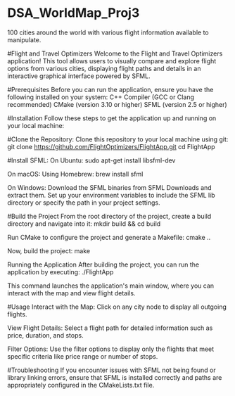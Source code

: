 # DSA_WorldMap_Proj3
100 cities around the world with various flight information available to manipulate.


#Flight and Travel Optimizers
Welcome to the Flight and Travel Optimizers application! This tool allows users to visually compare and explore flight options from various cities, displaying flight paths and details in an interactive graphical interface powered by SFML.

#Prerequisites
Before you can run the application, ensure you have the following installed on your system:
C++ Compiler (GCC or Clang recommended)
CMake (version 3.10 or higher)
SFML (version 2.5 or higher)

#Installation
Follow these steps to get the application up and running on your local machine:

#Clone the Repository:
Clone this repository to your local machine using git:
git clone https://github.com/FlightOptimizers/FlightApp.git cd FlightApp

#Install SFML:
On Ubuntu:
sudo apt-get install libsfml-dev

On macOS: Using Homebrew:
brew install sfml

On Windows:
Download the SFML binaries from SFML Downloads and extract them. Set up your environment variables to include the SFML lib directory or specify the path in your project settings.


#Build the Project
From the root directory of the project, create a build directory and navigate into it:
mkdir build && cd build

Run CMake to configure the project and generate a Makefile:
cmake ..

Now, build the project:
make

Running the Application
After building the project, you can run the application by executing:
./FlightApp

This command launches the application's main window, where you can interact with the map and view flight details.

#Usage
Interact with the Map: Click on any city node to display all outgoing flights.

View Flight Details: Select a flight path for detailed information such as price, duration, and stops.

Filter Options: Use the filter options to display only the flights that meet specific criteria like price range or number of stops.

#Troubleshooting
If you encounter issues with SFML not being found or library linking errors, ensure that SFML is installed correctly and paths are appropriately configured in the CMakeLists.txt file.
